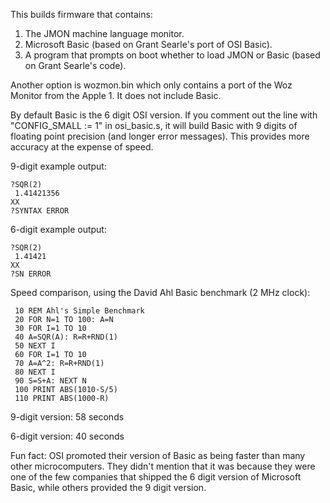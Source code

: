 This builds firmware that contains:
1. The JMON machine language monitor.
2. Microsoft Basic (based on Grant Searle's port of OSI Basic).
3. A program that prompts on boot whether to load JMON or Basic (based
   on Grant Searle's code).

Another option is wozmon.bin which only contains a port of the Woz
Monitor from the Apple 1. It does not include Basic.

By default Basic is the 6 digit OSI version. If you comment out the
line with "CONFIG_SMALL := 1" in osi_basic.s, it will build Basic with
9 digits of floating point precision (and longer error messages). This
provides more accuracy at the expense of speed.

9-digit example output:

```
?SQR(2)
 1.41421356 
XX
?SYNTAX ERROR
```

6-digit example output:

```
?SQR(2)
 1.41421 
XX
?SN ERROR
```

Speed comparison, using the David Ahl Basic benchmark (2 MHz clock):

```
 10 REM Ahl's Simple Benchmark
 20 FOR N=1 TO 100: A=N
 30 FOR I=1 TO 10
 40 A=SQR(A): R=R+RND(1)
 50 NEXT I
 60 FOR I=1 TO 10
 70 A=A^2: R=R+RND(1)
 80 NEXT I
 90 S=S+A: NEXT N
 100 PRINT ABS(1010-S/5)
 110 PRINT ABS(1000-R)
```

9-digit version: 58 seconds

6-digit version: 40 seconds

Fun fact: OSI promoted their version of Basic as being faster than
many other microcomputers. They didn't mention that it was because
they were one of the few companies that shipped the 6 digit version of
Microsoft Basic, while others provided the 9 digit version.
